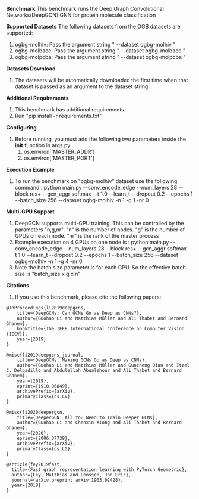 **Benchmark**
This benchmark runs the Deep Graph Convolutional Networks(DeepGCN) GNN for protein molecule classification

**Supported Datasets**
The following datasets from the OGB datasets are supported:
1. ogbg-molhiv:  Pass the argument string " --dataset ogbg-molhiv  "
2. ogbg-molbace: Pass the argument string " --dataset ogbg-molbace "
3. ogbg-molpcba: Pass the argument string " --dataset ogbg-molpcba "



**Datasets Download**
1. The datasets will be automatically downloaded the first time when that dataset is passed as an argument to the dataset string


**Additional Requirements**
1. This benchmark has additional requirements.
2. Run "pip install -r requirements.txt"



**Configuring**
1. Before running, you must add the following two parameters inside the __init__ function in args.py
    1. os.environ['MASTER_ADDR']
    2. os.environ['MASTER_PORT']


**Execution Example**
1. To run the benchmark on "ogbg-molhiv"  dataset use the following command : python main.py --conv_encode_edge --num_layers 28  --block res+ --gcn_aggr softmax --t 1.0 --learn_t --dropout 0.2  --epochs 1 --batch_size 256 --dataset ogbg-molhiv -n 1 -g 1 -nr 0

**Multi-GPU Support**
1. DeepGCN supports multi-GPU training. This can be controlled by the parameters "n,g,nr". "n" is the number of nodes. "g" is the number of GPUs on each node. "nr" is the rank of the master process
2. Example execution on 4 GPUs on one node is : python main.py --conv_encode_edge --num_layers 28  --block res+ --gcn_aggr softmax --t 1.0 --learn_t --dropout 0.2  --epochs 1 --batch_size 256 --dataset ogbg-molhiv -n 1 -g 4 -nr 0
3. Note the batch size parameter is for each GPU. So the effective batch size is "batch_size x g x n"

**Citations**
1. If you use this benchmark, please cite the following papers:

```
@InProceedings{li2019deepgcns,
    title={DeepGCNs: Can GCNs Go as Deep as CNNs?},
    author={Guohao Li and Matthias Müller and Ali Thabet and Bernard Ghanem},
    booktitle={The IEEE International Conference on Computer Vision (ICCV)},
    year={2019}
}
```


```
@misc{li2019deepgcns_journal,
    title={DeepGCNs: Making GCNs Go as Deep as CNNs},
    author={Guohao Li and Matthias Müller and Guocheng Qian and Itzel C. Delgadillo and Abdulellah Abualshour and Ali Thabet and Bernard Ghanem},
    year={2019},
    eprint={1910.06849},
    archivePrefix={arXiv},
    primaryClass={cs.CV}
}
```

```
@misc{li2020deepergcn,
    title={DeeperGCN: All You Need to Train Deeper GCNs},
    author={Guohao Li and Chenxin Xiong and Ali Thabet and Bernard Ghanem},
    year={2020},
    eprint={2006.07739},
    archivePrefix={arXiv},
    primaryClass={cs.LG}
}
```


```
@article{fey2019fast,
  title={Fast graph representation learning with PyTorch Geometric},
  author={Fey, Matthias and Lenssen, Jan Eric},
  journal={arXiv preprint arXiv:1903.02428},
  year={2019}
}
```
